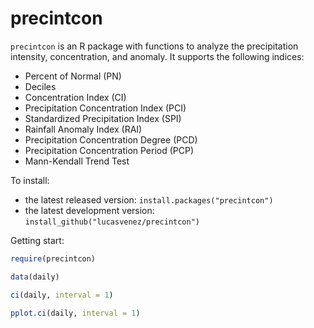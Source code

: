 # precintcon

`precintcon` is an R package with functions to analyze the precipitation intensity, 
concentration, and anomaly. It supports the following indices:

* Percent of Normal (PN)
* Deciles
* Concentration Index (CI)
* Precipitation Concentration Index (PCI)
* Standardized Precipitation Index (SPI) 
* Rainfall Anomaly Index (RAI)
* Precipitation Concentration Degree (PCD)
* Precipitation Concentration Period (PCP)
* Mann-Kendall Trend Test

To install:

* the latest released version: `install.packages("precintcon")`
* the latest development version: `install_github("lucasvenez/precintcon")`

Getting start:

```R
require(precintcon)

data(daily)

ci(daily, interval = 1)

pplot.ci(daily, interval = 1)
```